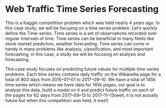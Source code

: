 <h1>Web Traffic Time Series Forecasting</h1>

This is a Kaggle competition problem which was held nearly 4 years ago. In this case study, we will be focusing on a time series problem. Let’s quickly define the Time-series. Time series is a set of observations recorded over regular intervals of time. Time series can be beneficial in many fields like stock market prediction, weather forecasting. Time series can come in handy in many problems like analysis, classification, and most important forecasting, in this case, a study we will be focusing on analysis and forecasting.

This case study focuses on predicting future values for multiple time series problems. Each time series contains daily traffic on the Wikipedia page for a total of 803 days from 2015–07–01 to 2017–09–10. We have a total of 145k time series which means we have data for 145k pages, our goal is to analyze this data, build a model on it and predict future traffic on each of the pages for 62 days from 2017–09–13 to 2017–11–13(well, it is not actually future but when this competition was held, it was!)
